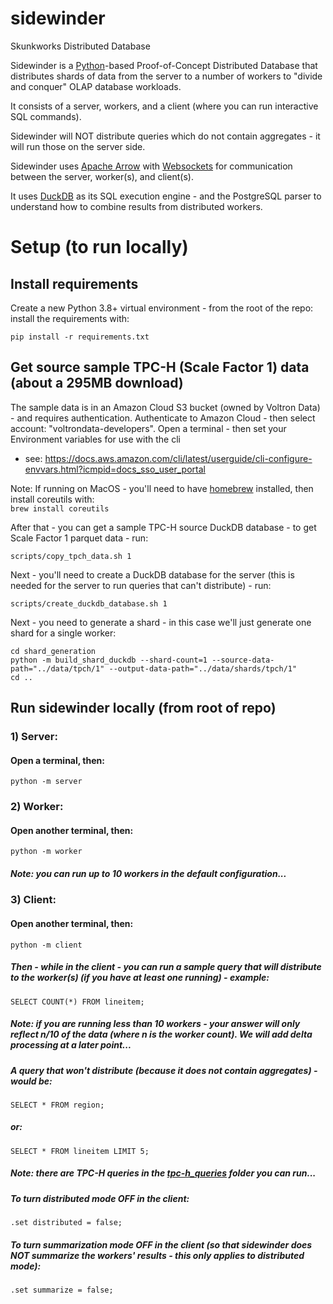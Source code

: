 # sidewinder
Skunkworks Distributed Database

Sidewinder is a [Python](https://python.org)-based Proof-of-Concept Distributed Database that distributes shards of data from the server to a number of workers to "divide and conquer" OLAP database workloads.

It consists of a server, workers, and a client (where you can run interactive SQL commands).

Sidewinder will NOT distribute queries which do not contain aggregates - it will run those on the server side. 

Sidewinder uses [Apache Arrow](https://arrow.apache.org) with [Websockets](https://websockets.readthedocs.io/en/stable/) for communication between the server, worker(s), and client(s).  

It uses [DuckDB](https://duckdb.org) as its SQL execution engine - and the PostgreSQL parser to understand how to combine results from distributed workers.

# Setup (to run locally)

## Install requirements
Create a new Python 3.8+ virtual environment - from the root of the repo: install the requirements with:
```shell
pip install -r requirements.txt
```

## Get source sample TPC-H (Scale Factor 1) data (about a 295MB download)
The sample data is in an Amazon Cloud S3 bucket (owned by Voltron Data) - and requires authentication.
Authenticate to Amazon Cloud - then select account: "voltrondata-developers".
Open a terminal - then set your Environment variables for use with the cli
- see: https://docs.aws.amazon.com/cli/latest/userguide/cli-configure-envvars.html?icmpid=docs_sso_user_portal

Note: If running on MacOS - you'll need to have [homebrew](https://brew.sh) installed, then install coreutils with:  
```brew install coreutils```

After that - you can get a sample TPC-H source DuckDB database - to get Scale Factor 1 parquet data - run:
```
scripts/copy_tpch_data.sh 1
```

Next - you'll need to create a DuckDB database for the server (this is needed for the server to run queries that can't distribute) - run:
```
scripts/create_duckdb_database.sh 1
```

Next - you need to generate a shard - in this case we'll just generate one shard for a single worker:
```
cd shard_generation
python -m build_shard_duckdb --shard-count=1 --source-data-path="../data/tpch/1" --output-data-path="../data/shards/tpch/1"
cd ..
```

## Run sidewinder locally (from root of repo)
### 1) Server:
#### Open a terminal, then:
```python -m server```

### 2) Worker:
#### Open another terminal, then:
```python -m worker```
##### Note:  you can run up to 10 workers in the default configuration... 

### 3) Client:
#### Open another terminal, then:
```python -m client```

##### Then - while in the client - you can run a sample query that will distribute to the worker(s) (if you have at least one running) - example:
```SELECT COUNT(*) FROM lineitem;```
##### Note: if you are running less than 10 workers - your answer will only reflect n/10 of the data (where n is the worker count).  We will add delta processing at a later point...

##### A query that won't distribute (because it does not contain aggregates) - would be:
```SELECT * FROM region;```
##### or:
```SELECT * FROM lineitem LIMIT 5;```

##### Note: there are TPC-H queries in the [tpc-h_queries](tpc-h_queries) folder you can run...

##### To turn distributed mode OFF in the client:
```.set distributed = false;```

##### To turn summarization mode OFF in the client (so that sidewinder does NOT summarize the workers' results - this only applies to distributed mode):
```.set summarize = false;```
